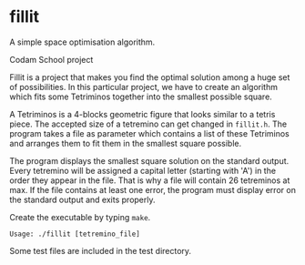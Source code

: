 # fillit
A simple space optimisation algorithm.

Codam School project

Fillit is a project that makes you find the optimal solution among a huge set of possibilities.
In this particular project, we have to create an algorithm which fits some Tetriminos together into the smallest possible square.

A Tetriminos is a 4-blocks geometric figure that looks similar to a tetris piece.
The accepted size of a tetremino can get changed in `fillit.h`.
The program takes a file as parameter which contains a list of these Tetriminos and arranges them to fit them in the smallest square possible.

The program displays the smallest square solution on the standard output.
Every tetremino will be assigned a capital letter (starting with 'A') in the order they appear in the file.
That is why a file will contain 26 tetreminos at max.
If the file contains at least one error, the program must display error on the standard output and exits properly.

Create the executable by typing `make`.

`Usage: ./fillit [tetremino_file]`

Some test files are included in the test directory.
